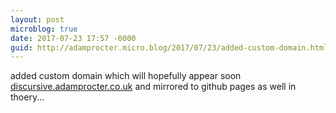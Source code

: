```yaml
---
layout: post
microblog: true
date: 2017-07-23 17:57 -0000
guid: http://adamprocter.micro.blog/2017/07/23/added-custom-domain.html
---
```

added custom domain which will hopefully appear soon [discursive.adamprocter.co.uk](http://discursive.adamprocter.co.uk) and mirrored to github pages as well in thoery...
